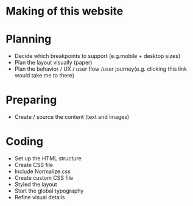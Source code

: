 # Making of this website

# Planning

- Decide which breakpoints to support (e.g.mobile + desktop sizes)
- Plan the layout visually (paper)
- Plan the behavior / UX / user flow /user journey(e.g. clicking this link would take me to there)

# Preparing

- Create / source the content (text and images)

# Coding

- Set up the HTML structure
- Create CSS file
- Include Normalize.css
- Create custom CSS file
- Styled the layout
- Start the global typography
- Refine visual details
